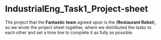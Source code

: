 # IndustrialEng_Task1_Project-sheet

The project that the **Fantastic team** agreed upon is the (**Restaurant Robot**), so we wrote the project sheet together, where we distributed the tasks to each other and set a time line to complete it as fully as possible.
